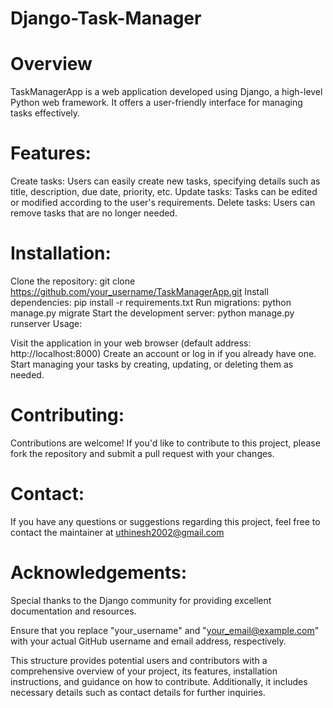 # Django-Task-Manager #

# Overview #
TaskManagerApp is a web application developed using Django, a high-level Python web framework. It offers a user-friendly interface for managing tasks effectively.

# Features:

Create tasks: Users can easily create new tasks, specifying details such as title, description, due date, priority, etc.
Update tasks: Tasks can be edited or modified according to the user's requirements.
Delete tasks: Users can remove tasks that are no longer needed.

# Installation:

Clone the repository: git clone https://github.com/your_username/TaskManagerApp.git
Install dependencies: pip install -r requirements.txt
Run migrations: python manage.py migrate
Start the development server: python manage.py runserver
Usage:

Visit the application in your web browser (default address: http://localhost:8000)
Create an account or log in if you already have one.
Start managing your tasks by creating, updating, or deleting them as needed.

# Contributing:
Contributions are welcome! If you'd like to contribute to this project, please fork the repository and submit a pull request with your changes.

# Contact:
If you have any questions or suggestions regarding this project, feel free to contact the maintainer at uthinesh2002@gmail.com 

# Acknowledgements:
Special thanks to the Django community for providing excellent documentation and resources.

Ensure that you replace "your_username" and "your_email@example.com" with your actual GitHub username and email address, respectively.

This structure provides potential users and contributors with a comprehensive overview of your project, its features, installation instructions, and guidance on how to contribute. Additionally, it includes necessary details such as  contact details for further inquiries.
